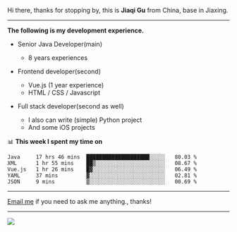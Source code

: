 Hi there, thanks for stopping by, this is **Jiaqi Gu** from China, base in Jiaxing.

---

**The following is my development experience.**

- Senior Java Developer(main)
  - 8 years experiences

- Frontend developer(second)
  - Vue.js (1 year experience)
  - HTML / CSS / Javascript
  
- Full stack developer(second as well)
  - I also can write (simple) Python project
  - And some iOS projects

📊 **This week I spent my time on**
<!--START_SECTION:waka-->
```text
Java     17 hrs 46 mins  ████████████████████░░░░░   80.03 % 
XML      1 hr 55 mins    ██▒░░░░░░░░░░░░░░░░░░░░░░   08.67 % 
Vue.js   1 hr 26 mins    █▓░░░░░░░░░░░░░░░░░░░░░░░   06.49 % 
YAML     37 mins         ▓░░░░░░░░░░░░░░░░░░░░░░░░   02.81 % 
JSON     9 mins          ▒░░░░░░░░░░░░░░░░░░░░░░░░   00.69 % 
```
<!--END_SECTION:waka-->

---

[Email me](mailto:droidqw@gmail.com?subject=Hiring_from_GitHub) if you need to ask me anything., thanks!

---

![]( https://visitor-badge.glitch.me/badge?page_id=githubgujiaqi)
